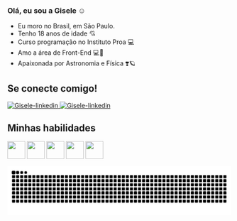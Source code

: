 ### Olá, eu sou a Gisele :relaxed:

- Eu moro no Brasil, em São Paulo.
- Tenho 18 anos de idade :cupid:
- Curso programação no Instituto Proa :computer:
- Amo a área de Front-End :computer::revolving_hearts:
- Apaixonada por Astronomia e Física :heavy_heart_exclamation::ringed_planet:

## Se conecte comigo!
<a href="https://www.linkedin.com/in/giseleslima/" target="-blank">
  <img aling="center" alt="Gisele-linkedin" height="30" width="30" src="https://cdn.jsdelivr.net/gh/devicons/devicon/icons/linkedin/linkedin-original.svg">
</a>
<a href="https://www.instagram.com/xl_silvestre/" target="-blank">
  <img aling="center" alt="Gisele-linkedin" height="30" width="30" src="https://i.pinimg.com/564x/ed/34/e9/ed34e9e48c3151264b34a39c6aef124f.jpg">
</a>

## Minhas habilidades
<a><img  height="40" width="40" src="https://cdn.jsdelivr.net/gh/devicons/devicon/icons/html5/html5-original-wordmark.svg"></a>
<a><img height="40" width="40" src="https://cdn.jsdelivr.net/gh/devicons/devicon/icons/css3/css3-original-wordmark.svg"></a>
<a><img height="40" width="40" src="https://cdn.jsdelivr.net/gh/devicons/devicon/icons/php/php-plain.svg"></a>
<a><img height="40" width="40" src="https://cdn.jsdelivr.net/gh/devicons/devicon/icons/javascript/javascript-original.svg"></a>
<a><img height="40" width="40" src="https://cdn.jsdelivr.net/gh/devicons/devicon/icons/mysql/mysql-plain-wordmark.svg"></a>

![Snake animation](https://github.com/gisele-18lima/gisele-18lima/blob/output/github-contribution-grid-snake.svg)





